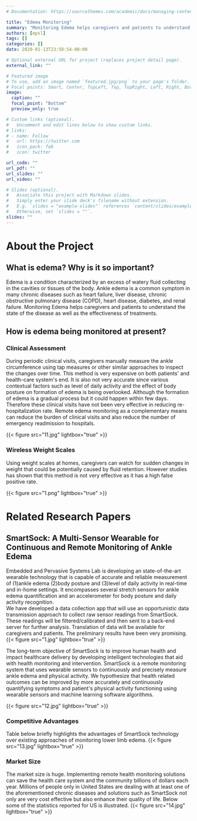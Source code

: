 ```yaml
---
# Documentation: https://sourcethemes.com/academic/docs/managing-content/

title: "Edema Monitoring"
summary: "Monitoring Edema helps caregivers and patients to understand the state of the disease as well as the effectiveness of treatments. SmartSock is a wearable and context-aware prototype for intelligent in-home monitoring of edema. SmartSock is powered by advanced machine learning, signal processing, and correlation techniques to provide real-time, reliable, and context-rich information in remote settings."
authors: [epsl]
tags: []
categories: []
date: 2020-01-13T23:58:54-08:00

# Optional external URL for project (replaces project detail page).
external_link: ""

# Featured image
# To use, add an image named `featured.jpg/png` to your page's folder.
# Focal points: Smart, Center, TopLeft, Top, TopRight, Left, Right, BottomLeft, Bottom, BottomRight.
image:
  caption: ""
  focal_point: "Bottom"
  preview_only: true

# Custom links (optional).
#   Uncomment and edit lines below to show custom links.
# links:
# - name: Follow
#   url: https://twitter.com
#   icon_pack: fab
#   icon: twitter

url_code: ""
url_pdf: ""
url_slides: ""
url_video: ""

# Slides (optional).
#   Associate this project with Markdown slides.
#   Simply enter your slide deck's filename without extension.
#   E.g. `slides = "example-slides"` references `content/slides/example-slides.md`.
#   Otherwise, set `slides = ""`.
slides: ""
---
```


# About the Project
## What is edema? Why is it so important?
Edema is a condition characterized by an excess of watery fluid collecting in the cavities or tissues of the body. Ankle edema is a common symptom in many chronic diseases such as heart failure, liver disease, chronic obstructive pulmonary disease (COPD), heart disease, diabetes, and renal failure. Monitoring Edema helps caregivers and patients to understand the state of the disease as well as the effectiveness of treatments.   

## How is edema being monitored at present?
### Clinical Assessment
During periodic clinical visits, caregivers manually measure the ankle circumference using tap measures or other similar approaches to inspect the changes over time. This method is very expensive on both patients' and health-care system's end. It is also not very accurate since various contextual factors such as level of daily activity and the effect of body posture on formation of edema is being overlooked. Although the formation of edema is a gradual process but it could happen within few days. Therefore these clinical visits have not been very effective in reducing re-hospitalization rate. Remote edema monitoring as a complementary means can reduce the burden of clinical visits and also reduce the number of emergency readmission to hospitals.

{{< figure src="11.jpg" lightbox="true" >}}


### Wireless Weight Scales
Using weight scales at homes, caregivers can watch for sudden changes in weight that could be potentially caused by fluid retention. However studies has shown that this method is not very effective as it has a high false positive rate.

{{< figure src="1.png" lightbox="true" >}}

# Related Research Papers

## SmartSock: A Multi-Sensor Wearable for Continuous and Remote Monitoring of Ankle Edema
Embedded and Pervasive Systems Lab is developing an state-of-the-art wearable technology that is capable of accurate and reliable measurement of (1)ankle edema (2)body posture and (3)level of daily activity in real-time and in-home settings. It encompasses several stretch sensors for ankle edema quantification and an accelerometer for body posture and daily activity recognition.   
We have developed a data collection app that will use an opportunistic data transmission approach to collect raw sensor readings from SmartSock. These readings will be filtered/calibrated and then sent to a back-end server for further analysis. Translation of data will be available for caregivers and patients. The preliminary results have been very promising.
{{< figure src="1.jpg" lightbox="true" >}}

The long-term objective of SmartSock is to improve human health and impact healthcare delivery by developing intelligent technologies that aid with health monitoring and intervention. SmartSock is a remote monitoring system that uses wearable sensors to continuously and precisely measure ankle edema and physical activity. We hypothesize that health related outcomes can be improved by more accurately and continuously quantifying symptoms and patient's physical activity functioning using wearable sensors and machine learning software algorithms.

{{< figure src="12.jpg" lightbox="true" >}}


### Competitive Advantages
Table below briefly highlights the advantages of SmartSock technology over existing approaches of monitoring lower limb edema.
{{< figure src="13.jpg" lightbox="true" >}}

### Market Size
The market size is huge. Implementing remote health monitoring solutions can save the health care system and the community billions of dollars each year. Millions of people only in United States are dealing with at least one of the aforementioned chronic diseases and solutions such as SmartSock not only are very cost effective but also enhance their quality of life. Below some of the statistics reported for US is illustrated.
{{< figure src="14.jpg" lightbox="true" >}}



